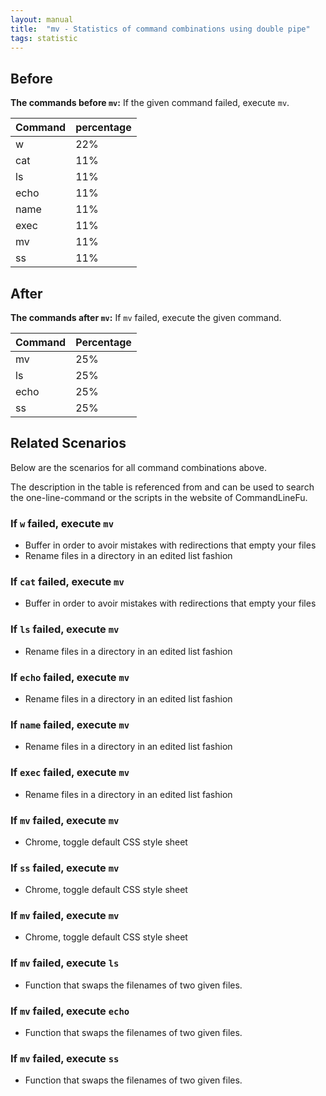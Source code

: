 ```yaml
---
layout: manual
title:  "mv - Statistics of command combinations using double pipe"
tags: statistic
---
```


## Before

__The commands before `mv`:__ If the given command failed, execute `mv`.

| Command | percentage |
|--------|--------|
| w | 22% |
| cat | 11% |
| ls | 11% |
| echo | 11% |
| name | 11% |
| exec | 11% |
| mv | 11% |
| ss | 11% |



## After

__The commands after `mv`:__ If `mv` failed, execute the given command.

| Command | Percentage | 
|-------|--------|
| mv | 25% |
| ls | 25% |
| echo | 25% |
| ss | 25% |



## Related Scenarios

Below are the scenarios for all command combinations above.

The description in the table is referenced from and can be used to search the one-line-command or the scripts in the website of CommandLineFu.


### If `w` failed, execute `mv`

- Buffer in order to avoir mistakes with redirections that empty your files
- Rename files in a directory in an edited list fashion

            
### If `cat` failed, execute `mv`

- Buffer in order to avoir mistakes with redirections that empty your files

            
### If `ls` failed, execute `mv`

- Rename files in a directory in an edited list fashion

            
### If `echo` failed, execute `mv`

- Rename files in a directory in an edited list fashion

            
### If `name` failed, execute `mv`

- Rename files in a directory in an edited list fashion

            
### If `exec` failed, execute `mv`

- Rename files in a directory in an edited list fashion

            
### If `mv` failed, execute `mv`

- Chrome, toggle default CSS style sheet

            
### If `ss` failed, execute `mv`

- Chrome, toggle default CSS style sheet

            


### If `mv` failed, execute `mv`

- Chrome, toggle default CSS style sheet

            
### If `mv` failed, execute `ls`

- Function that swaps the filenames of two given files.

            
### If `mv` failed, execute `echo`

- Function that swaps the filenames of two given files.

            
### If `mv` failed, execute `ss`

- Function that swaps the filenames of two given files.

            
